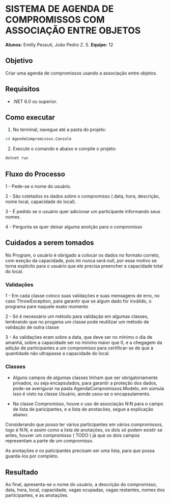 # SISTEMA DE AGENDA DE COMPROMISSOS COM ASSOCIAÇÃO ENTRE OBJETOS

**Alunos:** Emilly Pessuti, João Pedro Z. S.
**Equipe:** 12

## Objetivo

Criar uma agenda de compromissos usando a associação entre objetos.

## Requisitos
- .NET 6.0 ou superior.

## Como executar

1. No terminal, navegue até a pasta do projeto:
```bash
cd AgendaCompromissos.Console
```
2. Execute o comando e abaixo e compile o projeto:
```bash
dotnet run
```

## Fluxo do Processo

1 - Pede-se o nome do usuário.

2 - São coletados os dados sobre o compromisso ( data, hora, descrição, nome local, capacidade do local).

3 - É pedido se o usuário quer adicionar um participante informando seus nomes.

4 - Pergunta se quer deixar alguma anotção para o compromisso

## Cuidados a serem tomados

No Program, o usuário é obrigado a colocar os dados no formato correto, com exeção da capacidade, pois int nunca será null, por esse motivo se torna explícito para o usuário que ele precisa preencher a capacidade total do local.

### Validações

1 - Em cada classe coloco suas validações e suas mensagens de erro, no caso ThrowException, para garantir que se algum dado for inválido, o programa pare naquele exato momento

2 - Só é necessário um método para validação em algumas classes, lembrando que no progama um classe pode reutilizar um método de validação de outra classe

3 - As validações eram sobre a data, que deve ser no mínimo o dia de amanhã, sobre a capacidade ser no minimo maior que 0, e a chegagem da adição de participantes a um compromisso para certificar-se de que a quantidade não ultrapasse a capacidade do local.

### Classes

- Alguns campos de algumas classes tinham que ser obrigatoriamente privados, ou seja encapsulados, para garantir a proteção dos dados, pode-se averigurar na pasta AgendaCompromissos.Modelo, em súmula isso é visto na classe Usuário, aonde usou-se o encapsulamento.

- Na classe Compromisso, houve o uso de associação N:N para o campo de lista de paricipantes, e a lista de anotacões, segue a explicação abaixo:

Considerando que posso ter vários participantes em vários compromissos, logo é N:N, e assim como a lista de anotações, os dois só podem existir se antes, houver um compromisso ( TODO ) já que os dois campos  representam a parte de um compromisso.

As anotações e os paticipantes precisam ser uma lista, para que possa guarda-los por completo.

## Resultado

Ao final, apresenta-se o nome do usuário, a descrição do compromisso, data, hora, local, capacidade, vagas ocupadas, vagas restantes, nomes dos participantes, e as anotações.
